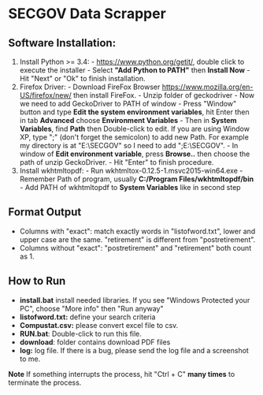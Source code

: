 # SECGOV Data Scrapper

## Software Installation:
  1. Install Python >= 3.4:
    - https://www.python.org/getit/, double click to execute the installer
    - Select __"Add Python to PATH"__ then __Install Now__
    - Hit "Next" or "Ok" to finish installation.
  2. Firefox Driver:
    - Download FireFox Browser https://www.mozilla.org/en-US/firefox/new/ then install FireFox.
    - Unzip folder of geckodriver
    - Now we need to add GeckoDriver to PATH of window
    - Press "Window" button and type __Edit the system environment variables__, hit Enter then in tab __Advanced__ choose __Environment Variables__
    - Then in __System Variables__, find __Path__ then Double-click to edit. If you are using Window XP, type ";<Path>" (don't forget the semicolon) to add new Path. For example my directory is at "E:\\SECGOV" so I need to add ";E:\\SECGOV".
    - In window of __Edit environment variable__, press __Browse..__ then choose the path of unzip GeckoDriver.
    - Hit "Enter" to finish procedure.
  3. Install wkhtmltopdf:
    - Run wkhtmltox-0.12.5-1.msvc2015-win64.exe
    - Remember Path of program, usually __C:/Program Files/wkhtmltopdf/bin__
    - Add PATH of wkhtmltopdf to __System Variables__ like in second step

## Format Output
- Columns with "exact": match exactly words in "listofword.txt", lower and upper case are the same. "retirement" is different from "postretirement".
- Columns without "exact": "postretirement" and "retirement" both count as 1.

## How to Run
- __install.bat__ install needed libraries. If you see "Windows Protected your PC", choose "More info" then "Run anyway"
- __listofword.txt:__ define your search criteria
- __Compustat.csv:__ please convert excel file to csv.
- __RUN.bat__: Double-click to run this file.
- __download__: folder contains download PDF files
- __log:__ log file. If there is a bug, please send the log file and a screenshot to me.

__Note__ If something interrupts the process, hit "Ctrl + C" __many times__ to terminate the process.
